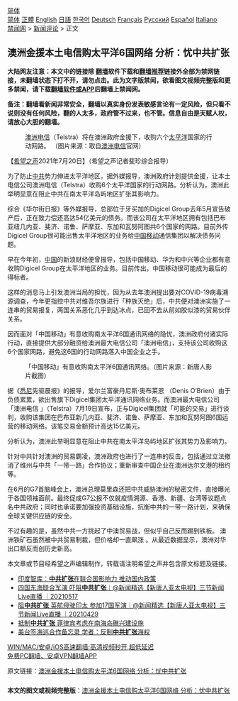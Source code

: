  <!-- 面包屑导航 --> <div class="breadcrumb"><!-- GTranslate: https://gtranslate.io/ -->  <div class="switcher notranslate">  <div class="selected">  <a href="#" onclick="return false;"> 简体</a>  </div>  <div class="option">  <a href="https://www.bannedbook.org" onclick="doGTranslate('zh-CN|zh-CN');jQuery('div.switcher div.selected a').html(jQuery(this).html());return false;" title="简体中文" class="nturl selected"> 简体</a>  <a href="https://www.bannedbook.org/zh-tw/" onclick="doGTranslate('zh-CN|zh-TW');jQuery('div.switcher div.selected a').html(jQuery(this).html());return false;" title="繁體中文" class="nturl"> 正體</a>  <a href="https://www.bannedbook.org/en/" onclick="doGTranslate('zh-CN|en');jQuery('div.switcher div.selected a').html(jQuery(this).html());return false;" title="English" class="nturl"> English</a>  <a href="https://www.bannedbook.org/ja/" onclick="doGTranslate('zh-CN|ja');jQuery('div.switcher div.selected a').html(jQuery(this).html());return false;" title="日本語" class="nturl"> 日語</a>  <a href="https://www.bannedbook.org/ko/" onclick="doGTranslate('zh-CN|ko');jQuery('div.switcher div.selected a').html(jQuery(this).html());return false;" title="한국어" class="nturl"> 한국어</a>  <a href="https://www.bannedbook.org/de/" onclick="doGTranslate('zh-CN|de');jQuery('div.switcher div.selected a').html(jQuery(this).html());return false;" title="Deutsch" class="nturl"> Deutsch</a>  <a href="https://www.bannedbook.org/fr/" onclick="doGTranslate('zh-CN|fr');jQuery('div.switcher div.selected a').html(jQuery(this).html());return false;" title="Français" class="nturl"> Français</a>  <a href="https://www.bannedbook.org/ru/" onclick="doGTranslate('zh-CN|ru');jQuery('div.switcher div.selected a').html(jQuery(this).html());return false;" title="Русский" class="nturl"> Русский</a>  <a href="https://www.bannedbook.org/es/" onclick="doGTranslate('zh-CN|es');jQuery('div.switcher div.selected a').html(jQuery(this).html());return false;" title="Español" class="nturl"> Español</a>  <a href="https://www.bannedbook.org/it/" onclick="doGTranslate('zh-CN|it');jQuery('div.switcher div.selected a').html(jQuery(this).html());return false;" title="Italiano" class="nturl"> Italiano</a>  </div>  </div>      <div class='breadcrumb-sub'><!-- Breadcrumb NavXT 6.3.0 --> <a href="https://www.bannedbook.org/" class="home">禁闻网</a> &gt; <a href="https://www.bannedbook.org/bnews/comments/" class="category">新闻评论</a> &gt; 正文</div></div><h2>澳洲金援本土电信购太平洋6国网络 分析：忧中共扩张</h2> <p class="notice"><b>大陆网友注意：本文中的链接除 <a href="https://github.com/bannedbook/fanqiang" >翻墙</a>软件下载和<a href="https://github.com/killgcd/justmysocks/blob/master/README.md">翻墙推荐</a>链接外全部为禁网链接，未翻墙状态下打不开，请勿点击。此为文字版禁闻，欲看图文视频完整版和更多禁闻，请下载<a href="https://github.com/bannedbook/fanqiang">翻墙软件或APP</a>后翻墙上禁闻网。</p><p>备注：翻墙看新闻非常安全，翻墙以真实身份发表敏感言论有一定风险，但只看不说则没有任何风险，翻的人太多，政府管不过来，也不管。信息自由是天赋人权，请放心大胆的翻墙。</b></p>  <div class="entry"> <figure> <p><figcaption><a href="https://www.bannedbook.org/bnews/tag/%e6%be%b3%e6%b4%b2/" class="st_tag internal_tag" rel="tag" title="标签 澳洲 下的日志">澳洲</a><a href="https://www.bannedbook.org/bnews/tag/%E7%94%B5%E4%BF%A1/" class="st_tag internal_tag" rel="tag" title="标签 电信 下的日志">电信</a>（Telstra）将在澳洲政府金援下，收购六个<a href="https://www.bannedbook.org/bnews/tag/%e5%a4%aa%e5%b9%b3%e6%b4%8b/" class="st_tag internal_tag" rel="tag" title="标签 太平洋 下的日志">太平洋</a>国家的行动网路。 （图片来源：取自<a href="https://www.bannedbook.org/bnews/tag/%E6%BE%B3%E6%B4%B2%E7%94%B5%E4%BF%A1/" class="st_tag internal_tag" rel="tag" title="标签 澳洲电信 下的日志">澳洲电信</a>官网）</figcaption></figure> <p>【<span class='wp_keywordlink_affiliate'><a href="https://www.soundofhope.org" title="希望之声" target="_blank">希望之声</a></span>2021年7月20日】（希望之声记者斐珍综合报导）</p> <p>为了防止<a href="https://www.bannedbook.org/bnews/tag/%e4%b8%ad%e5%85%b1/" class="st_tag internal_tag" rel="tag" title="标签 中共 下的日志">中共</a>势力伸进太平洋地区，据外媒报导，澳洲政府计划提供金援，让本土电信公司澳洲电信（Telstra）收购6个太平洋国家的行动网路。分析认为，澳洲此举明显意在阻止中共在南太平洋岛屿地区扩张其影响力。</p> <p>综合《华尔街日报》等外媒报导，总部位于牙买加的Digicel Group去年5月宣告破产后，正在致力偿还高达54亿美元的债务。而该公司在太平洋地区拥有包括巴布亚纽几内亚、斐济、诺鲁、萨摩亚、东加和瓦努阿图共6个国家的网路。目前外传Digicel Group很可能出售太平洋地区的业务给<span class='wp_keywordlink_affiliate'><a href="https://www.bannedbook.org/" title="中国" target="_blank">中国</a></span><a href="https://www.bannedbook.org/bnews/tag/%E7%A7%BB%E5%8A%A8/" class="st_tag internal_tag" rel="tag" title="标签 移动 下的日志">移动</a>通信集团以解决债务问题。</p>  <p>早在今年初，<a href="https://www.bannedbook.org/bnews/tag/%E4%B8%AD%E5%9B%BD/" class="st_tag internal_tag" rel="tag" title="标签 中国 下的日志">中国</a>的新浪财经便曾报导，包括中国移动、华为和中兴等企业都有意收购Digicel Group在太平洋地区的业务。目前传出，中国移动很可能成为最后的得标者。</p> <p>这样的消息马上引发澳洲当局的担忧，因为从去年澳洲提出要对COVID-19病毒溯源调查，今年更指控中共对维吾尔族进行「种族灭绝」后，中共便对澳洲实施了一连串的贸易报复，两国关系恶化几乎到达冰点，已回不去从前如胶似漆的贸易伙伴关系。</p> <p>因而面对「中国移动」有意收购南太平洋6国通讯网络的隐忧，澳洲政府付诸实际行动，直接提供大部分融资给澳洲最大电信公司「澳洲电信」，支持该公司收购这6个国家网路，避免这6国的行动网路落入中国企业之手。</p>  <figure><figcaption>「中国移动」有意收购南太平洋6国通讯网络。（图片来源：新唐人影片截图）</figcaption></figure> <p>据《<a href="https://www.bannedbook.org/bnews/tag/%e6%82%89%e5%b0%bc/" class="st_tag internal_tag" rel="tag" title="标签 悉尼 下的日志">悉尼</a>先驱晨报》的报导，爱尔兰富豪丹尼斯·奥布莱恩 （Denis O’Brien）由于负债累累，欲出售旗下Digicel集团太平洋通讯网络业务。而澳洲最大电信公司「澳洲电信 」（Telstra）7月19日宣布，正与Digicel集团就「可能的交易」进行谈判，收购该集团在巴布亚新几内亚、斐济、诺鲁、萨摩亚、东加和瓦努阿图6国运营的移动网络。该笔交易金额预计高达15亿美元。</p> <p>分析认为，澳洲此举明显意在阻止中共在南太平洋岛屿地区扩张其势力及影响力。</p> <p>针对中共针对澳洲的贸易霸凌，澳洲政府也进行了一连串的反击，包括通过立法撤消了维州与中共「一带一路」合作协议；重新审查中国企业在澳洲达尔文港的租约等。</p>  <p>在6月的G7首脑峰会上，澳洲总理莫里森还把中共威胁澳洲的秘密文件，直接曝光于各国领袖面前。最终促成G7公报不仅就疫情溯源、香港、新疆、台湾等议题点名中共政府；同时也承诺要加强投资基础设施，抗衡中共的一带一路计划，来确保全球关键供应链的安全。</p> <p>不过有趣的是，虽然中共一方挑起了中澳贸易战，但似乎自己反而踢到铁板。 澳洲铁矿石虽然被中共贸易制裁，但价格却一直飙涨 。从最近数据显示，澳洲对华出口额反而创历史新高。</p> <p>本文章或节目经希望之声编辑制作，转载请注明希望之声并包含原文标题及链接。 </p>  <ul class='op-related-articles' title='相关阅读'> <li><a href='https://www.bannedbook.org/bnews/cnnews/20210601/1557547.html' target='_blank'>印度智库：<b>中共扩张</b>在联合国影响力 推动国内政策</a></li> <li><a href='https://www.bannedbook.org/bnews/bannedvideo/20210517/1548055.html' target='_blank'>四国东海联合军演 吓阻<b>中共扩张</b>｜@新闻精选【新唐人亚太电视】三节新闻Live直播 ｜20210517</a></li> <li><a href='https://www.bannedbook.org/bnews/bannedvideo/20210429/1536243.html' target='_blank'>阻<b>中共扩张</b> 英航母驶印太 参加17国军演｜@新闻精选【新唐人亚太电视】三节新闻Live直播 ｜20210429</a></li> <li><a href='https://www.bannedbook.org/bnews/cbnews/20210424/1532536.html' target='_blank'>抵制<b>中共扩张</b> 菲律宾考虑在南海岛礁兴建设施</a></li> <li><a href='https://www.bannedbook.org/bnews/comments/20210326/1513008.html' target='_blank'>美台签海巡合作备忘录 学者：反制<b>中共扩张</b>海权</a></li> </ul> <p class="texttj"> <a href="https://github.com/bannedbook/fanqiang/wiki/V2ray%E6%9C%BA%E5%9C%BA" target="_blank">WIN/MAC/安卓/iOS高速翻墙:高清视频秒开,超低延迟</a><br/> <a href="https://github.com/bannedbook/fanqiang/wiki/%E7%A6%81%E9%97%BB%E7%BD%91%E5%AE%89%E5%8D%93%E7%BF%BB%E5%A2%99%E6%96%B0%E9%97%BBAPP" target="_blank">免费PC翻墙、安卓VPN翻墙APP</a></p><p>原文链接：<a class="src_link"  href="https://www.soundofhope.org/post/527549" target="_blank">澳洲金援本土电信购太平洋6国网络 分析：忧中共扩张</a></p><a name='sharetosocial'></a>  <div style="margin-bottom:5px;padding-bottom:5px;clear:both"> <div id="archive-pix-1" class="banner-ads"> <!-- AuctionX Display platform tag START --> <div id="26318x728x90x621x_ADSLOT2" clicktrack="%%CLICK_URL_ESC%%"></div> <!-- AuctionX Display platform tag END --> </div> <div id="archive-pix-2" class="banner-ads"> <!-- AuctionX Display platform tag START --> <div id="26315x300x250x621x_ADSLOT2" clicktrack="%%CLICK_URL_ESC%%"></div> <!-- AuctionX Display platform tag END --> </div> </div>  <div id="archive-pix-1" class="banner-ads"> <!-- AuctionX Display platform tag START --> <div id="26318x728x90x621x_ADSLOT3" clicktrack="%%CLICK_URL_ESC%%"></div> <!-- AuctionX Display platform tag END --> </div> <div><b>本文的图文或视频完整版</b>：<a href='https://www.bannedbook.org/bnews/comments/20210721/1591217.html'>澳洲金援本土电信购太平洋6国网络 分析：忧中共扩张</a></div>  </div><!--END ENTRY--> 